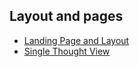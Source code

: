 ## Layout and pages
- [Landing Page and Layout](./landing-page.md)
- [Single Thought View](./single-thought-view.md)

## 